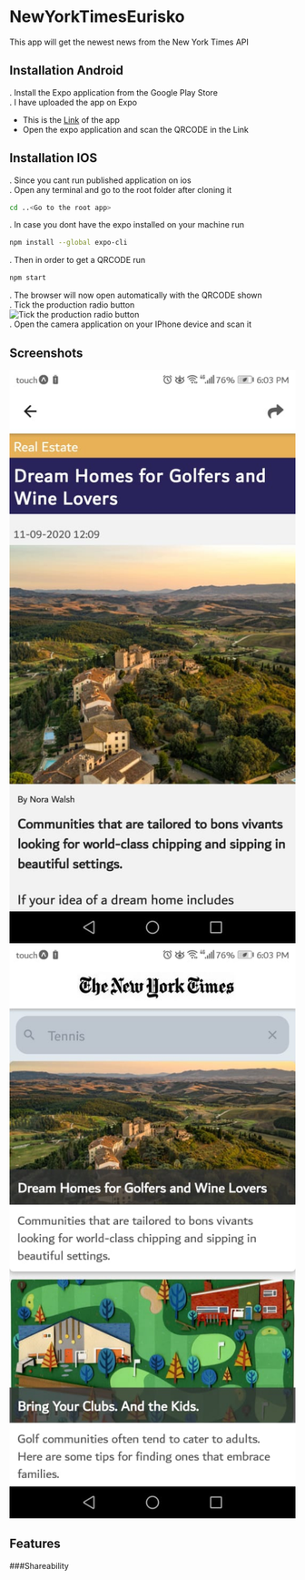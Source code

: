# NewYorkTimesEurisko

This app will get the newest news from the New York Times API

## Installation Android

. Install the Expo application from the Google Play Store  
. I have uploaded the app on Expo  
   - This is the [Link](https://expo.io/@elie.deek1/NewYorkTimes) of the app  
   - Open the expo application and scan the QRCODE in the Link   
   
## Installation IOS
 . Since you cant run published application on ios  
 . Open any terminal and go to the root folder after cloning it  

```bash
cd ..<Go to the root app>
```
. In case you dont have the expo installed on your machine run
```bash
npm install --global expo-cli
```
. Then in order to get a QRCODE run
```bash
npm start
```
. The browser will now open automatically with the QRCODE shown  
. Tick the production radio button  
![Tick the production radio button ](demo/gif/productionSelected.gif)  
. Open the camera application on your IPhone device and scan it  

## Screenshots
![News List](demo/img/screenshot1.jpeg)  
![News Detail](demo/img/screenshot2.jpeg)  

## Features 

###Shareability

